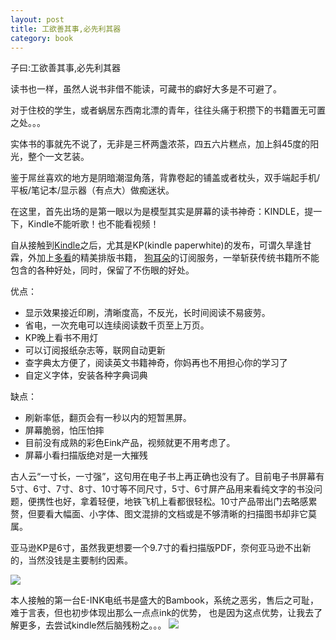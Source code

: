 ```yaml
---
layout: post
title: 工欲善其事,必先利其器
category: book
---
```


子曰:工欲善其事,必先利其器

读书也一样，虽然人说书非借不能读，可藏书的癖好大多是不可避了。

对于住校的学生，或者蜗居东西南北漂的青年，往往头痛于积攒下的书籍置无可置之处。。。

实体书的事就先不说了，无非是三杯两盏浓茶，四五六片糕点，加上斜45度的阳光，整个一文艺装。

鉴于屌丝喜欢的地方是阴暗潮湿角落，背靠卷起的铺盖或者枕头，双手端起手机/平板/笔记本/显示器（有点大）做痴迷状。

在这里，首先出场的是第一眼以为是模型其实是屏幕的读书神奇：KINDLE，提一下，Kindle不能听歌！也不能看视频！

自从接触到[Kindle](http://www.amazon.cn)之后，尤其是KP(kindle paperwhite)的发布，可谓久旱逢甘霖，外加上[多看](http://www.duokan.com/)的精美排版书籍，
[狗耳朵](http://dogear.cn/)的订阅服务，一举斩获传统书籍所不能包含的各种好处，同时，保留了不伤眼的好处。


优点：
 * 显示效果接近印刷，清晰度高，不反光，长时间阅读不易疲劳。
 * 省电，一次充电可以连续阅读数千页至上万页。
 * KP晚上看书不用灯
 * 可以订阅报纸杂志等，联网自动更新
 * 查字典太方便了，阅读英文书籍神奇，你妈再也不用担心你的学习了
 * 自定义字体，安装各种字典词典

缺点：
 * 刷新率低，翻页会有一秒以内的短暂黑屏。
 * 屏幕脆弱，怕压怕摔
 * 目前没有成熟的彩色Eink产品，视频就更不用考虑了。
 * 屏幕小看扫描版绝对是一大摧残

古人云“一寸长，一寸强”，这句用在电子书上再正确也没有了。目前电子书屏幕有5寸、6寸、7寸、8寸、10寸等不同尺寸，5寸、6寸屏产品用来看纯文字的书没问题，便携性也好，拿着轻便，地铁飞机上看都很轻松。10寸产品带出门去略感累赘，但要看大幅面、小字体、图文混排的文档或是不够清晰的扫描图书却非它莫属。

亚马逊KP是6寸，虽然我更想要一个9.7寸的看扫描版PDF，奈何亚马逊不出新的，当然没钱是主要制约因素。

<img src="http://oriyao.oss-cn-hangzhou.aliyuncs.com/website/201312/mykindlepaperwhite.jpg">

本人接触的第一台E-INK电纸书是盛大的Bambook，系统之恶劣，售后之可耻，难于言表，但也初步体现出那么一点点ink的优势，
也是因为这点优势，让我去了解更多，去尝试kindle然后脑残粉之。。。
<img src="http://oriyao.oss-cn-hangzhou.aliyuncs.com/website/201312/bambook.jpg">

